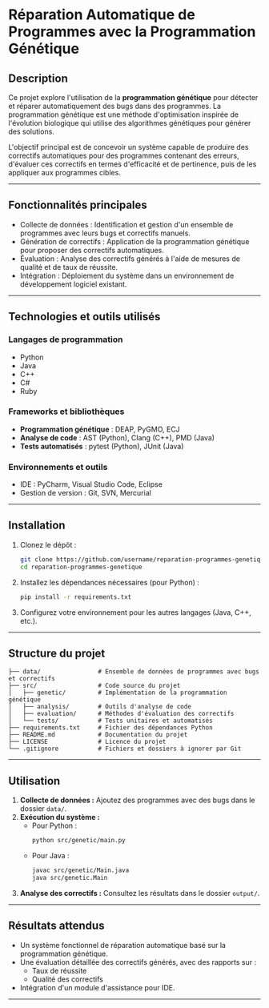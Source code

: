 # Réparation Automatique de Programmes avec la Programmation Génétique

## Description

Ce projet explore l'utilisation de la **programmation génétique** pour détecter et réparer automatiquement des bugs dans des programmes. La programmation génétique est une méthode d'optimisation inspirée de l'évolution biologique qui utilise des algorithmes génétiques pour générer des solutions. 

L'objectif principal est de concevoir un système capable de produire des correctifs automatiques pour des programmes contenant des erreurs, d'évaluer ces correctifs en termes d'efficacité et de pertinence, puis de les appliquer aux programmes cibles.

---

## Fonctionnalités principales

- Collecte de données : Identification et gestion d'un ensemble de programmes avec leurs bugs et correctifs manuels.
- Génération de correctifs : Application de la programmation génétique pour proposer des correctifs automatiques.
- Évaluation : Analyse des correctifs générés à l'aide de mesures de qualité et de taux de réussite.
- Intégration : Déploiement du système dans un environnement de développement logiciel existant.

---

## Technologies et outils utilisés

### Langages de programmation
- Python
- Java
- C++
- C#
- Ruby

### Frameworks et bibliothèques
- **Programmation génétique** : DEAP, PyGMO, ECJ
- **Analyse de code** : AST (Python), Clang (C++), PMD (Java)
- **Tests automatisés** : pytest (Python), JUnit (Java)

### Environnements et outils
- IDE : PyCharm, Visual Studio Code, Eclipse
- Gestion de version : Git, SVN, Mercurial

---

## Installation

1. Clonez le dépôt :
   ```bash
   git clone https://github.com/username/reparation-programmes-genetique.git
   cd reparation-programmes-genetique
   ```

2. Installez les dépendances nécessaires (pour Python) :
   ```bash
   pip install -r requirements.txt
   ```

3. Configurez votre environnement pour les autres langages (Java, C++, etc.).

---

## Structure du projet

```plaintext
├── data/                # Ensemble de données de programmes avec bugs et correctifs
├── src/                 # Code source du projet
│   ├── genetic/         # Implémentation de la programmation génétique
│   ├── analysis/        # Outils d'analyse de code
│   ├── evaluation/      # Méthodes d'évaluation des correctifs
│   └── tests/           # Tests unitaires et automatisés
├── requirements.txt     # Fichier des dépendances Python
├── README.md            # Documentation du projet
├── LICENSE              # Licence du projet
└── .gitignore           # Fichiers et dossiers à ignorer par Git
```

---

## Utilisation

1. **Collecte de données :** Ajoutez des programmes avec des bugs dans le dossier `data/`.
2. **Exécution du système :**
   - Pour Python :
     ```bash
     python src/genetic/main.py
     ```
   - Pour Java :
     ```bash
     javac src/genetic/Main.java
     java src/genetic.Main
     ```
3. **Analyse des correctifs :** Consultez les résultats dans le dossier `output/`.

---

## Résultats attendus

- Un système fonctionnel de réparation automatique basé sur la programmation génétique.
- Une évaluation détaillée des correctifs générés, avec des rapports sur :
  - Taux de réussite
  - Qualité des correctifs
- Intégration d'un module d'assistance pour IDE.

---



